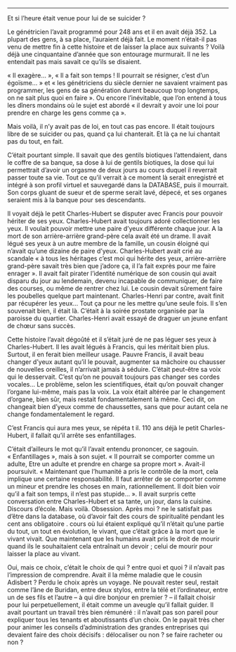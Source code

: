 - - - - - - - - - -

Et si l’heure était venue pour lui de se suicider ?

Le génétricien l’avait programmé pour 248 ans et il en avait déjà 352. La plupart des gens, à sa place, l’auraient déjà fait. Le moment n’était-il pas venu de mettre fin à cette histoire et de laisser la place aux suivants ? Voilà déjà une cinquantaine d’année que son entourage murmurait. Il ne les entendait pas mais savait ce qu’ils se disaient.

« Il exagère… », « Il a fait son temps ! Il pourrait se résigner, c’est d’un égoïsme… » et « les génétriciens du siècle dernier ne savaient vraiment pas programmer, les gens de sa génération durent beaucoup trop longtemps, on ne sait plus quoi en faire ». Ou encore l’inévitable, que l’on entend à tous les dîners mondains où le sujet est abordé « il devrait y avoir une loi pour prendre en charge les gens comme ça ».

Mais voilà, il n’y avait pas de loi, en tout cas pas encore. Il était toujours libre de se suicider ou pas, quand ça lui chanterait. Et là ça ne lui chantait pas du tout, en fait.

C’était pourtant simple. Il savait que des gentils biotiques l’attendaient, dans le coffre de sa banque, sa dose à lui de gentils biotiques, la dose qui lui permettrait d’avoir un orgasme de deux jours au cours duquel il reverrait passer toute sa vie. Tout ce qu’il verrait à ce moment là serait enregistré et intégré à son profil virtuel et sauvegardé dans la DATABASE, puis il mourrait. Son corps gluant de sueur et de sperme serait lavé, dépecé, et ses organes seraient mis à la banque pour ses descendants.

Il voyait déjà le petit Charles-Hubert se disputer avec Francis pour pouvoir hériter de ses yeux. Charles-Hubert avait toujours adoré collectionner les yeux. Il voulait pouvoir mettre une paire d’yeux différente chaque jour. A la mort de son arrière-arrière grand-père cela avait été un drame. Il avait légué ses yeux à un autre membre de la famille, un cousin éloigné qui n’avait qu’une dizaine de paire d’yeux. Charles-Hubert avait crié au scandale « à tous les héritages c’est moi qui hérite des yeux, arrière-arrière grand-père savait très bien que j’adore ça, il l’a fait exprès pour me faire enrager ». Il avait fait pirater l’identité numérique de son cousin qui avait disparu du jour au lendemain, devenu incapable de communiquer, de faire des courses, ou même de rentrer chez lui. Le cousin devait sûrement faire les poubelles quelque part maintenant. Charles-Henri par contre, avait finit par récupérer les yeux… Tout ça pour ne les mettre qu’une seule fois. Il s’en souvenait bien, il était là. C’était à la soirée prostate organisée par la paroisse du quartier. Charles-Henri avait essayé de draguer un jeune enfant de chœur sans succès.

Cette histoire l’avait dégoûté et il s’était juré de ne pas léguer ses yeux à Charles-Hubert. Il les avait légués à Francis, qui les méritait bien plus. Surtout, il en ferait bien meilleur usage. Pauvre Francis, il avait beau changer d’yeux autant qu’il le pouvait, augmenter sa mâchoire ou chausser de nouvelles oreilles, il n’arrivait jamais à séduire. C’était peut-être sa voix qui le desservait. C’est qu’on ne pouvait toujours pas changer ses cordes vocales… Le problème, selon les scientifiques, était qu’on pouvait changer l’organe lui-même, mais pas la voix. La voix était altérée par le changement d’organe, bien sûr, mais restait fondamentalement la même.  Ceci dit, on changeait bien d’yeux comme de chaussettes, sans que pour autant cela ne change fondamentalement le regard.

C’est Francis qui aura mes yeux, se répéta t il. 110 ans déjà le petit Charles-Hubert, il fallait qu’il arrête ses enfantillages.

C’était d’ailleurs le mot qu’il l’avait entendu prononcer, ce sagouin. « Enfantillages », mais à son sujet. « Il pourrait se comporter comme un adulte, Etre un adulte et prendre en charge sa propre mort ». Avait-il poursuivit. « Maintenant que l’humanité a pris le contrôle de la mort, cela implique une certaine responsabilité. Il faut arrêter de se comporter comme un mineur et prendre les choses en main, rationnellement. Il doit bien voir qu’il a fait son temps, il n’est pas stupide… ». Il avait surpris cette conversation entre Charles-Hubert et sa tante, un jour, dans la cuisine.
Discours d’école. Mais voilà. Obsession. Après moi ? ne le satisfait pas d’être dans la database, où d’avoir fait des cours de spiritualité pendant les cent ans obligatoire . cours où lui étaient expliqué qu’il n’était qu’une partie du tout, un tout en évolution, le vivant, que c’était grâce à la mort que le vivant vivait. Que maintenant que les humains avait pris le droit de mourir quand ils le souhaitaient cela entraînait un devoir ; celui de mourir pour laisser la place au vivant.

Oui, mais ce choix, c’était le choix de qui ? entre quoi et quoi ? il n’avait pas l’impression de comprendre.
Avait il la même maladie que le cousin Adisbert ?
Perdu le choix après un voyage. Ne pouvait rester seul, restait comme l’âne de Buridan, entre deux stylos, entre la télé et l’ordinateur, entre un de ses fils et l’autre – à qui dire bonjour en premier ? – il fallait choisir pour lui perpetuellement, il était comme un aveugle qu’il fallait guider. Il avait pourtant un travail très bien rémunéré : il n’avait pas son pareil pour expliquer tous les tenants et aboutissants d’un choix. On le payait très cher pour animer les conseils d’administration des grandes entreprises qui devaient faire des choix décisifs : délocaliser ou non ? se faire racheter ou non ?




